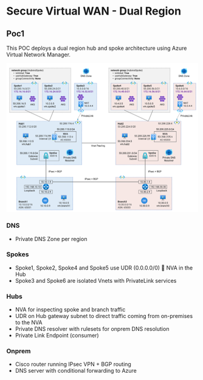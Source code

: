 
# Secure Virtual WAN - Dual Region <!-- omit from toc -->
## Poc1 <!-- omit from toc -->

This POC deploys a dual region hub and spoke architecture using Azure Virtual Network Manager.

![POC1)](./images/scenarios/../../../../images/poc/poc1-avnm-hub-spoke-nva-dual-regions.png)

### DNS
- Private DNS Zone per region

### Spokes
- Spoke1, Spoke2, Spoke4 and Spoke5 use  UDR (0.0.0.0/0)  NVA in the Hub
- Spoke3 and Spoke6 are isolated Vnets with PrivateLink services


### Hubs
- NVA for inspecting spoke and branch traffic
- UDR on Hub gateway subnet to direct traffic coming from on-premises to the NVA
- Private DNS resolver with rulesets for onprem DNS resolution
- Private Link Endpoint (consumer)


### Onprem
- Cisco router running IPsec VPN + BGP routing
- DNS server with conditional forwarding to Azure
